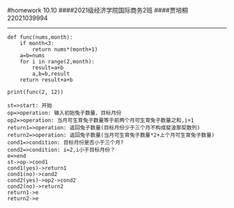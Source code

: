 #homework 10.10
####2021级经济学院国际商务2班 
####贾培桐 22021039994
***


	def func(nums,month):
		if month<3:
			return nums*(month+1)
		a=b=nums
		for i in range(2,month):
			result=a+b
			a,b=b,result
		return result+a+b
	
	print(func(2, 12))

```flow
st=>start: 开始
op=>operation: 输入初始兔子数量、目标月份
op2=>operation: 当月可生育兔子数量等于前两个月可生育兔子数量之和,i+1
return1=>operation: 返回兔子数量(目标月份少于三个月不构成斐波那契数列)
return2=>operation: 返回兔子数量(当月可生育兔子数量*2+上个月可生育兔子数量)
cond1=>condition: 目标月份是否小于三个月?
cond2=>condition: i=2,i小于目标月份？
e=>end
st->op->cond1
cond1(yes)->return1
cond1(no)->cond2
cond2(yes)->op2->cond2
cond2(no)->return2
return1->e
return2->e
```
